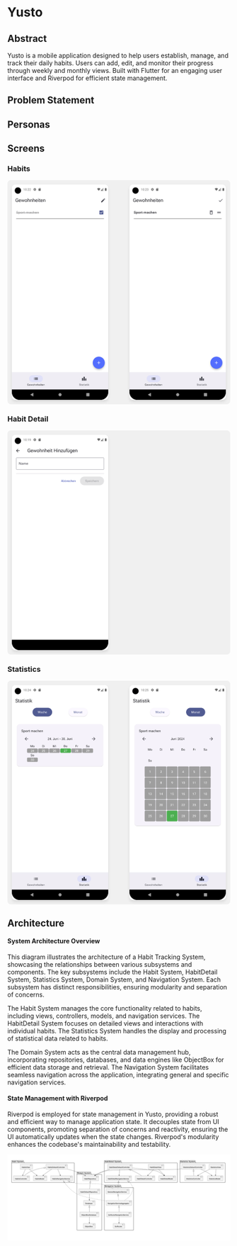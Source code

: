 # Yusto

## Abstract

Yusto is a mobile application designed to help users establish, manage, and track their daily habits. Users can add, edit, and monitor their progress through weekly and monthly views. Built with Flutter for an engaging user interface and Riverpod for efficient state management.

## Problem Statement


## Personas


## Screens

### Habits

<div style="display: flex; justify-content: space-between; background-color: #f0f0f0; padding: 10px; border-radius: 8px;">
    <img src="documents-assets/list-habits-checked.png" alt="List of Habits Checked" style="width: 45%; box-shadow: 0px 4px 6px rgba(0, 0, 0, 0.1); border-radius: 8px;">
    <img src="documents-assets/list-habits-settings.png" alt="List of Habits Settings" style="width: 45%; box-shadow: 0px 4px 6px rgba(0, 0, 0, 0.1); border-radius: 8px;">
</div>

### Habit Detail

<div style="display: flex; justify-content: space-between; background-color: #f0f0f0; padding: 10px; border-radius: 8px;">
    <img src="documents-assets/add-habits.png" alt="Add Habits" style="width: 45%; box-shadow: 0px 4px 6px rgba(0, 0, 0, 0.1); border-radius: 8px;">
</div>

### Statistics

<div style="display: flex; justify-content: space-between; background-color: #f0f0f0; padding: 10px; border-radius: 8px;">
    <img src="documents-assets/statistics-week.png" alt="Weekly Statistics" style="width: 45%; box-shadow: 0px 4px 6px rgba(0, 0, 0, 0.1); border-radius: 8px;">
    <img src="documents-assets/statistics-month.png" alt="Monthly Statistics" style="width: 45%; box-shadow: 0px 4px 6px rgba(0, 0, 0, 0.1); border-radius: 8px;">
</div>

## Architecture

#### System Architecture Overview

This diagram illustrates the architecture of a Habit Tracking System, showcasing the relationships between various subsystems and components. The key subsystems include the Habit System, HabitDetail System, Statistics System, Domain System, and Navigation System. Each subsystem has distinct responsibilities, ensuring modularity and separation of concerns.

The Habit System manages the core functionality related to habits, including views, controllers, models, and navigation services. The HabitDetail System focuses on detailed views and interactions with individual habits. The Statistics System handles the display and processing of statistical data related to habits.

The Domain System acts as the central data management hub, incorporating repositories, databases, and data engines like ObjectBox for efficient data storage and retrieval. The Navigation System facilitates seamless navigation across the application, integrating general and specific navigation services.

#### State Management with Riverpod

Riverpod is employed for state management in Yusto, providing a robust and efficient way to manage application state. It decouples state from UI components, promoting separation of concerns and reactivity, ensuring the UI automatically updates when the state changes. Riverpod's modularity enhances the codebase's maintainability and testability.

![Architecture Diagram](documents-assets/arch.png)



